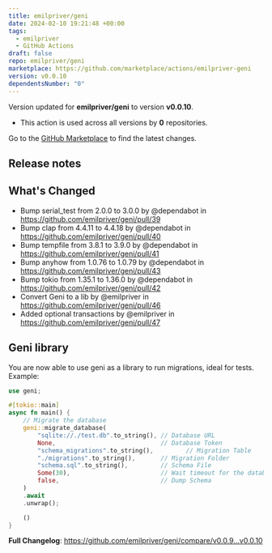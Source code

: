 ```yaml
---
title: emilpriver/geni
date: 2024-02-10 19:21:48 +00:00
tags:
  - emilpriver
  - GitHub Actions
draft: false
repo: emilpriver/geni
marketplace: https://github.com/marketplace/actions/emilpriver-geni
version: v0.0.10
dependentsNumber: "0"
---
```



Version updated for **emilpriver/geni** to version **v0.0.10**.
- This action is used across all versions by **0** repositories.

Go to the [GitHub Marketplace](https://github.com/marketplace/actions/emilpriver-geni) to find the latest changes.

## Release notes

## What's Changed
* Bump serial_test from 2.0.0 to 3.0.0 by @dependabot in https://github.com/emilpriver/geni/pull/39
* Bump clap from 4.4.11 to 4.4.18 by @dependabot in https://github.com/emilpriver/geni/pull/40
* Bump tempfile from 3.8.1 to 3.9.0 by @dependabot in https://github.com/emilpriver/geni/pull/41
* Bump anyhow from 1.0.76 to 1.0.79 by @dependabot in https://github.com/emilpriver/geni/pull/43
* Bump tokio from 1.35.1 to 1.36.0 by @dependabot in https://github.com/emilpriver/geni/pull/42
* Convert Geni to a lib by @emilpriver in https://github.com/emilpriver/geni/pull/46
* Added optional transactions by @emilpriver in https://github.com/emilpriver/geni/pull/47

## Geni library
You are now able to use geni as a library to run migrations, ideal for tests.
Example:
```rust
use geni;

#[tokio::main]
async fn main() {
    // Migrate the database
    geni::migrate_database(
        "sqlite://./test.db".to_string(), // Database URL
        None,                             // Database Token
        "schema_migrations".to_string(),         // Migration Table
        "./migrations".to_string(),       // Migration Folder
        "schema.sql".to_string(),         // Schema File
        Some(30),                         // Wait timeout for the database to be ready
        false,                            // Dump Schema
    )
    .await
    .unwrap();

    ()
}
```


**Full Changelog**: https://github.com/emilpriver/geni/compare/v0.0.9...v0.0.10
